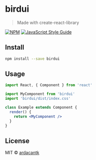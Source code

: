 # birdui

> Made with create-react-library

[![NPM](https://img.shields.io/npm/v/birdui.svg)](https://www.npmjs.com/package/birdui) [![JavaScript Style Guide](https://img.shields.io/badge/code_style-standard-brightgreen.svg)](https://standardjs.com)

## Install

```bash
npm install --save birdui
```

## Usage

```jsx
import React, { Component } from 'react'

import MyComponent from 'birdui'
import 'birdui/dist/index.css'

class Example extends Component {
  render() {
    return <MyComponent />
  }
}
```

## License

MIT © [ardacantk](https://github.com/ardacantk)
